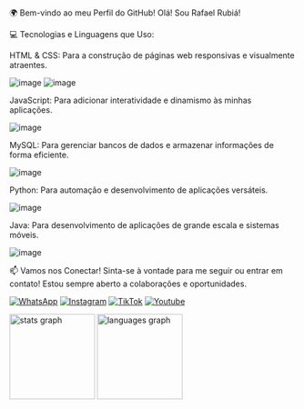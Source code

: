 🌍 Bem-vindo ao meu Perfil do GitHub!
Olá! Sou Rafael Rubiá!


💻 Tecnologias e Linguagens que Uso:


HTML & CSS: Para a construção de páginas web responsivas e visualmente atraentes.

![image](https://github.com/user-attachments/assets/6e3f71d1-6ecf-49f7-9a3f-89e440960f2c) ![image](https://github.com/user-attachments/assets/6eaeed21-f740-473a-a239-f6dac13acf8c)


JavaScript: Para adicionar interatividade e dinamismo às minhas aplicações.

![image](https://github.com/user-attachments/assets/cf25a855-4b51-464d-8038-4cca49f4f64e)


MySQL: Para gerenciar bancos de dados e armazenar informações de forma eficiente.

![image](https://github.com/user-attachments/assets/0716bf4a-d87a-43ad-8b50-561184cfa3ab)

Python: Para automação e desenvolvimento de aplicações versáteis.

![image](https://github.com/user-attachments/assets/16f4fe38-c04d-4ef7-8fe5-c4de7ffa1216)

Java: Para desenvolvimento de aplicações de grande escala e sistemas móveis.

![image](https://github.com/user-attachments/assets/5813f82a-3a3d-4c99-b3d9-d63731ef83eb)


📫 Vamos nos Conectar!
Sinta-se à vontade para me seguir ou entrar em contato! Estou sempre aberto a colaborações e oportunidades.

[![WhatsApp](https://img.shields.io/badge/WhatsApp-25D366?style=for-the-badge&logo=whatsapp&logoColor=white)](https://w.app/eGr2mR)
[![Instagram](https://img.shields.io/badge/Instagram-E4405F?style=for-the-badge&logo=instagram&logoColor=white)](https://www.instagram.com/rafa_rubia7/)
[![TikTok](https://img.shields.io/badge/TikTok-000000?style=for-the-badge&logo=tiktok&logoColor=white)](https://www.tiktok.com/@rafa_rubia7?_t=8qGef6La3cM&_r=1)
[![Youtube](https://img.shields.io/badge/YouTube-FF0000?style=for-the-badge&logo=youtube&logoColor=white)](https://youtube.com/@rafaelrubia3786?si=xDwBi1BDqjlszswr)
    
<div align="left">
  <img src="https://github-readme-stats.vercel.app/api?username=rafarubia7&hide_title=false&hide_rank=false&show_icons=true&include_all_commits=true&count_private=true&disable_animations=false&theme=react&locale=en&hide_border=true&order=1" height="150" alt="stats graph"  />
  <img src="https://github-readme-stats.vercel.app/api/top-langs?username=rafarubia7&locale=en&hide_title=false&layout=compact&card_width=320&langs_count=5&theme=react&hide_border=true&order=2&custom_title=Most%20Used%20Languages" height="150" alt="languages graph"  />
</div>
